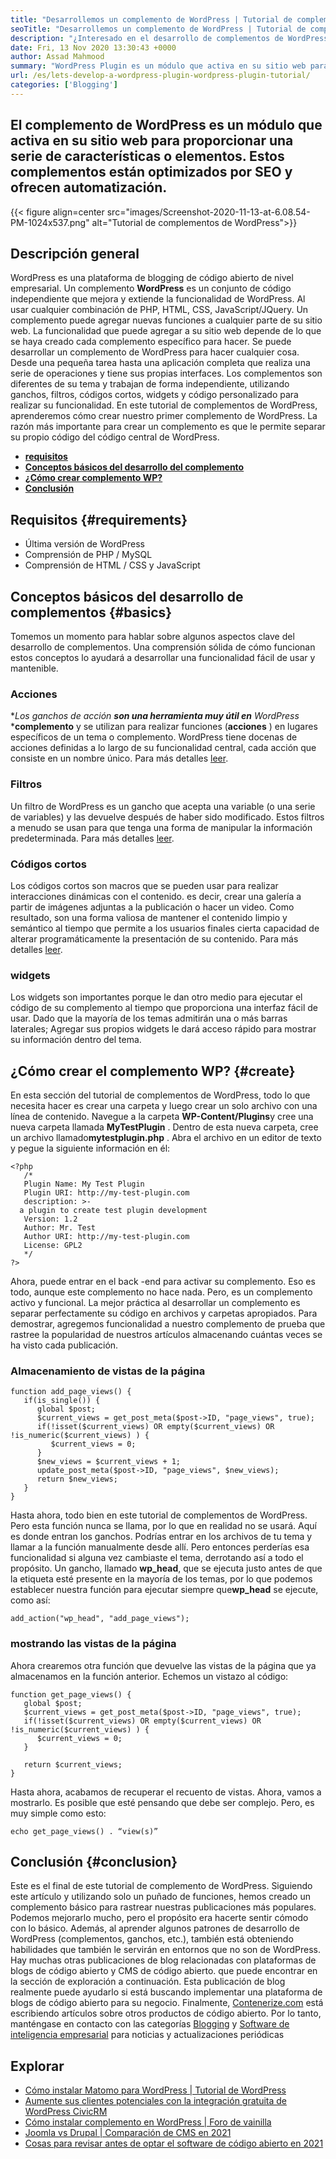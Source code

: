```yaml
---
title: "Desarrollemos un complemento de WordPress | Tutorial de complementos de WordPress" 
seoTitle: "Desarrollemos un complemento de WordPress | Tutorial de complementos de WordPress" 
description: "¿Interesado en el desarrollo de complementos de WordPress? Siga este tutorial de complementos de WordPress que describe los pasos completos para crear un complemento básico de WordPress." 
date: Fri, 13 Nov 2020 13:30:43 +0000
author: Assad Mahmood
summary: "WordPress Plugin es un módulo que activa en su sitio web para proporcionar una serie de características o elementos. Estos complementos están optimizados por SEO y ofrecen automatización." 
url: /es/lets-develop-a-wordpress-plugin-wordpress-plugin-tutorial/
categories: ['Blogging']
---
```


## El complemento de WordPress es un módulo que activa en su sitio web para proporcionar una serie de características o elementos. Estos complementos están optimizados por SEO y ofrecen automatización.

{{< figure align=center src="images/Screenshot-2020-11-13-at-6.08.54-PM-1024x537.png" alt="Tutorial de complementos de WordPress">}}


## Descripción general
WordPress es una plataforma de blogging de código abierto de nivel empresarial. Un complemento **WordPress** es un conjunto de código independiente que mejora y extiende la funcionalidad de WordPress. Al usar cualquier combinación de PHP, HTML, CSS, JavaScript/JQuery. Un complemento puede agregar nuevas funciones a cualquier parte de su sitio web.
La funcionalidad que puede agregar a su sitio web depende de lo que se haya creado cada complemento específico para hacer. Se puede desarrollar un complemento de WordPress para hacer cualquier cosa. Desde una pequeña tarea hasta una aplicación completa que realiza una serie de operaciones y tiene sus propias interfaces. Los complementos son diferentes de su tema y trabajan de forma independiente, utilizando ganchos, filtros, códigos cortos, widgets y código personalizado para realizar su funcionalidad.
En este tutorial de complementos de WordPress, aprenderemos cómo crear nuestro primer complemento de WordPress. La razón más importante para crear un complemento es que le permite separar su propio código del código central de WordPress.
* **[requisitos][1]** 
* **[Conceptos básicos del desarrollo del complemento][2]** 
* **[¿Cómo crear complemento WP?][3]** 
* **[Conclusión][4]** 

## Requisitos {#requirements}

  * Última versión de WordPress
  * Comprensión de PHP / MySQL
  * Comprensión de HTML / CSS y JavaScript

## Conceptos básicos del desarrollo de complementos {#basics}

Tomemos un momento para hablar sobre algunos aspectos clave del desarrollo de complementos. Una comprensión sólida de cómo funcionan estos conceptos lo ayudará a desarrollar una funcionalidad fácil de usar y mantenible.

### Acciones
**Los ganchos de acción **son una herramienta muy útil en** WordPress* ***complemento** y se utilizan para realizar funciones (**acciones** ) en lugares específicos de un tema o complemento. WordPress tiene docenas de acciones definidas a lo largo de su funcionalidad central, cada acción que consiste en un nombre único. Para más detalles [leer][5].

### Filtros
Un filtro de WordPress es un gancho que acepta una variable (o una serie de variables) y las devuelve después de haber sido modificado. Estos filtros a menudo se usan para que tenga una forma de manipular la información predeterminada. Para más detalles [leer][6].

### Códigos cortos
Los códigos cortos son macros que se pueden usar para realizar interacciones dinámicas con el contenido. es decir, crear una galería a partir de imágenes adjuntas a la publicación o hacer un video. Como resultado, son una forma valiosa de mantener el contenido limpio y semántico al tiempo que permite a los usuarios finales cierta capacidad de alterar programáticamente la presentación de su contenido. Para más detalles [leer][7].

### widgets
Los widgets son importantes porque le dan otro medio para ejecutar el código de su complemento al tiempo que proporciona una interfaz fácil de usar. Dado que la mayoría de los temas admitirán una o más barras laterales; Agregar sus propios widgets le dará acceso rápido para mostrar su información dentro del tema.

## **¿Cómo crear el complemento WP?** {#create}

En esta sección del tutorial de complementos de WordPress, todo lo que necesita hacer es crear una carpeta y luego crear un solo archivo con una línea de contenido. Navegue a la carpeta **WP-Content/Plugins**y cree una nueva carpeta llamada **MyTestPlugin** . Dentro de esta nueva carpeta, cree un archivo llamado**mytestplugin.php** . Abra el archivo en un editor de texto y pegue la siguiente información en él:
```
<?php
   /*
   Plugin Name: My Test Plugin
   Plugin URI: http://my-test-plugin.com
   description: >-
  a plugin to create test plugin development
   Version: 1.2
   Author: Mr. Test
   Author URI: http://my-test-plugin.com
   License: GPL2
   */
?>
```
Ahora, puede entrar en el back -end para activar su complemento. Eso es todo, aunque este complemento no hace nada. Pero, es un complemento activo y funcional. La mejor práctica al desarrollar un complemento es separar perfectamente su código en archivos y carpetas apropiados.
Para demostrar, agregemos funcionalidad a nuestro complemento de prueba que rastree la popularidad de nuestros artículos almacenando cuántas veces se ha visto cada publicación.

### Almacenamiento de vistas de la página
```
function add_page_views() {
   if(is_single()) {
      global $post;
      $current_views = get_post_meta($post->ID, "page_views", true);
      if(!isset($current_views) OR empty($current_views) OR !is_numeric($current_views) ) {
         $current_views = 0;
      }
      $new_views = $current_views + 1;
      update_post_meta($post->ID, "page_views", $new_views);
      return $new_views;
   }
}
```
Hasta ahora, todo bien en este tutorial de complementos de WordPress. Pero esta función nunca se llama, por lo que en realidad no se usará. Aquí es donde entran los ganchos. Podrías entrar en los archivos de tu tema y llamar a la función manualmente desde allí. Pero entonces perderías esa funcionalidad si alguna vez cambiaste el tema, derrotando así a todo el propósito. Un gancho, llamado **wp_head**, que se ejecuta justo antes de que la etiqueta esté presente en la mayoría de los temas, por lo que podemos establecer nuestra función para ejecutar siempre que**wp_head** se ejecute, como así:
```
add_action("wp_head", "add_page_views");
```

### mostrando las vistas de la página
Ahora crearemos otra función que devuelve las vistas de la página que ya almacenamos en la función anterior. Echemos un vistazo al código:
```
function get_page_views() {
   global $post;
   $current_views = get_post_meta($post->ID, "page_views", true);
   if(!isset($current_views) OR empty($current_views) OR !is_numeric($current_views) ) {
      $current_views = 0;
   }

   return $current_views;
}
```
Hasta ahora, acabamos de recuperar el recuento de vistas. Ahora, vamos a mostrarlo. Es posible que esté pensando que debe ser complejo. Pero, es muy simple como esto:
```
echo get_page_views() . “view(s)”
```

## Conclusión {#conclusion}

Este es el final de este tutorial de complemento de WordPress. Siguiendo este artículo y utilizando solo un puñado de funciones, hemos creado un complemento básico para rastrear nuestras publicaciones más populares. Podemos mejorarlo mucho, pero el propósito era hacerte sentir cómodo con lo básico. Además, al aprender algunos patrones de desarrollo de WordPress (complementos, ganchos, etc.), también está obteniendo habilidades que también le servirán en entornos que no son de WordPress. Hay muchas otras publicaciones de blog relacionadas con plataformas de blogs de código abierto y CMS de código abierto. que puede encontrar en la sección de exploración a continuación. Esta publicación de blog realmente puede ayudarlo si está buscando implementar una plataforma de blogs de código abierto para su negocio.
Finalmente, [Contenerize.com][8] está escribiendo artículos sobre otros productos de código abierto. Por lo tanto, manténgase en contacto con las categorías [Blogging][9] y [Software de inteligencia empresarial][10] para noticias y actualizaciones periódicas

## Explorar
  * [Cómo instalar Matomo para WordPress | Tutorial de WordPress][11]
  * [Aumente sus clientes potenciales con la integración gratuita de WordPress CivicRM][12]
  * [Cómo instalar complemento en WordPress | Foro de vainilla][13]
  * [Joomla vs Drupal | Comparación de CMS en 2021][14]
  * [Cosas para revisar antes de optar el software de código abierto en 2021][15]



[1]: #requirements
[2]: #basics
[3]: #create
[4]: #conclusion
[5]: https://developer.wordpress.org/plugins/hooks/
[6]: https://developer.wordpress.org/plugins/hooks/filters/
[7]: https://developer.wordpress.org/plugins/shortcodes/
[8]: https://www.containerize.com/
[9]: https://products.containerize.com/blogging/
[10]: https://products.containerize.com/business-intelligence/
[11]: https://blog.containerize.com/blogging/how-to-install-matomo-for-wordpress-wordpress-tutorial/
[12]: https://blog.containerize.com/blogging/civicrm-wordpress-integration-wordpress-tutorial/
[13]: https://blog.containerize.com/blogging/how-to-a-install-plugin-in-wordpress-vanilla-forum/
[14]: https://blog.containerize.com/content-management/joomla-vs-drupal-cms-comparison-in-2021/
[15]: https://blog.containerize.com/cmdb-software/things-to-review-before-opting-open-source-software-in-2021/
